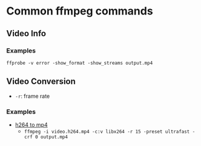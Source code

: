 # Common ffmpeg commands

## Video Info

### Examples

`ffprobe -v error -show_format -show_streams output.mp4`

## Video Conversion

- `-r`: frame rate

### Examples

- [h264 to mp4](https://trac.ffmpeg.org/wiki/Encode/H.264)
  - `ffmpeg -i video.h264.mp4 -c:v libx264 -r 15 -preset ultrafast -crf 0 output.mp4`
